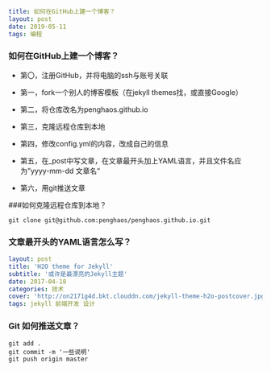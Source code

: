 ```YAML
title: 如何在GitHub上建一个博客？
layout: post
date: 2019-05-11 
tags: 编程
```

### 如何在GitHub上建一个博客？

- 第〇，注册GitHub，并将电脑的ssh与账号关联

- 第一，fork一个别人的博客模板（在jekyll themes找，或直接Google）
- 第二，将仓库改名为penghaos.github.io
- 第三，克隆远程仓库到本地
- 第四，修改config.yml的内容，改成自己的信息
- 第五，在_post中写文章，在文章最开头加上YAML语言，并且文件名应为”yyyy-mm-dd 文章名“
- 第六，用git推送文章



###如何克隆远程仓库到本地？

```git
git clone git@github.com:penghaos/penghaos.github.io.git
```



### 文章最开头的YAML语言怎么写？

```yaml
layout: post
title: 'H2O theme for Jekyll'
subtitle: '或许是最漂亮的Jekyll主题'
date: 2017-04-18
categories: 技术
cover: 'http://on2171g4d.bkt.clouddn.com/jekyll-theme-h2o-postcover.jpg'
tags: jekyll 前端开发 设计
```



### Git 如何推送文章？

```git
git add .
git commit -m '一些说明'
git push origin master
```




